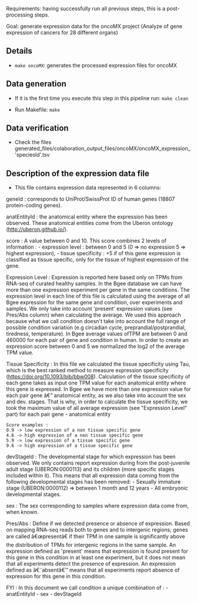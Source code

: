 Requirements: having successfully run all previous steps, this is a post-processing steps.

Goal: generate expression data for the oncoMX project (Analyze of gene expression of cancers for 28 different organs)

## Details

* `make oncoMX`: generates the processed expression files for oncoMX

## Data generation

* If it is the first time you execute this step in this pipeline run:
  `make clean`

* Run Makefile:
  `make`

## Data verification

* Check the files generated_files/colaboration_output_files/oncoMX/oncoMX_expression_'speciesId'.tsv

## Description of the expression data file

* This file contains expression data represented in 6 columns:

geneId :  corresponds to UniProt/SwissProt ID of human genes (18807 protein-coding genes).

anatEntityId : the anatomical entity where the expression has been observed. These anatomical entities come from the Uberon ontology (http://uberon.github.io/).

score : A value between 0 and 10. This score combines 2 levels of information :
	  - expression level : between 0 and 5 (0 => no expression 5 => highest expression),
	  - tissue specificity : +5 if of this gene expression is classified as tissue specific, only for the tissue of highest expression of the gene.

Expression Level : Expression is reported here based only on TPMs from RNA-seq of curated healthy samples. In the Bgee database we can have more than one expression experiment per gene in the same conditions. The expression level in each line of this file is calculated using the average of all Bgee expression for the same gene and condition, over experiments and samples. We only take into account 'present' expression values (see Pres/Abs column) when calculating the average. We used this approach because what we call condition doesn't take into account the full range of possible condition variation (e.g circadian cycle, preprandial/postprandial, tiredness, temperature). 
In Bgee average values ofTPM are between 0 and 460000 for each pair of gene and condition in human. In order to create an expression score between 0 and 5 we normalized the log2 of the average TPM value. 
				
Tissue Specificity : In this file we calculated the tissue specificity using Tau, which is the best ranked method to measure expression specificity (https://doi.org/10.1093/bib/bbw008). Calculation of the tissue specificity of each gene takes as input one TPM value for each anatomical entity where this gene is expressed. In Bgee we have more than one expression value for each pair gene â€“ anatomical entity, as we also take into account the sex and dev. stages. That is why, in order to calculate the tissue specificity, we took the maximum value of all average expression (see "Expression Level" part) for each pair gene - anatomical entity
				
	Score examples :
	0.9 -> low expression of a non tissue specific gene
	4.6 -> high expression of a non tissue specific gene
	5.9 -> low expression of a tissue specific gene
	9.6 -> high expression of a tissue specific gene

devStageId : The developmental stage for which expression has been observed. We only contains report expression during from the post-juvenile adult stage (UBERON:0000113) 
and its children (more specific stages included within it). 
This means that all expression data coming from the following developmental stages has been removed:
	- Sexually immature stage (UBERON:0000112) => between 1 month and 12 years
	- All embryonic developmental stages.
				
sex : The sex corresponding to samples where expression data come from, when known.

Pres/Abs : Define if we detected presence or absence of expression. Based on mapping RNA-seq reads both to genes and to intergenic regions; genes are called â€œpresentâ€ if 
their TPM in one sample is significantly above the distribution of TPMs for intergenic regions in the same sample.
An expression defined as 'present' means that expression is found present for this gene in this condition in at least one experiment, but it does not mean that all 
experiments detect the presence of expression. An expression defined as â€˜absentâ€™ means that all experiments report absence of expression for this gene in this condition. 



FYI : In this document we call condition a unique combination of :
	- anatEntityId
	- sex
	- devStageId



